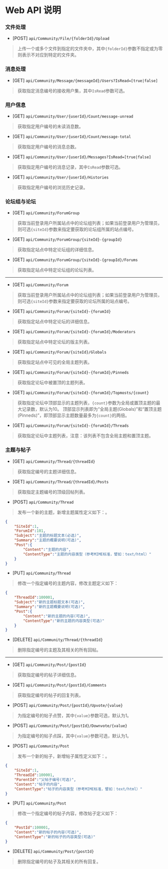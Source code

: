 # Web API 说明

### 文件处理

- [POST] `api/Community/File/{folderId}/Upload`
> 上传一个或多个文件到指定的文件夹中，其中`{folderId}`参数不指定或为零则表示不对应到特定的文件夹。


### 消息处理

- [GET] `api/Community/Message/{messageId}/Users?IsRead=[true|false]`
> 获取指定消息编号的接收用户集，其中`IsRead`参数可选。


### 用户信息

- [GET] `api/Community/User/{userId}/Count/message-unread`
> 获取指定用户编号的未读消息数。

- [GET] `api/Community/User/{userId}/Count/message-total`
> 获取指定用户编号的消息总数。

- [GET] `api/Community/User/{userId}/Messages?IsRead=[true|false]`
> 获取指定用户编号的消息记录，其中`IsRead`参数可选。

- [GET] `api/Community/User/{userId}/Histories`
> 获取指定用户编号的浏览历史记录。


### 论坛组与论坛

- [GET] `api/Community/ForumGroup`
> 获取当前登录用户所属站点中的论坛组列表；如果当前登录用户为管理员，则可选`{siteId}`参数来指定要获取的论坛组所属的站点编号。

- [GET] `api/Community/ForumGroup/{siteId}-{groupId}`
> 获取指定站点中特定论坛组的详细信息。

- [GET] `api/Community/ForumGroup/{siteId}-{groupId}/Forums`
> 获取指定站点中特定论坛组的论坛列表。

------------

- [GET] `api/Community/Forum`
> 获取当前登录用户所属站点中的论坛组列表；如果当前登录用户为管理员，则可选`{siteId}`参数来指定要获取的论坛所属的站点编号。

- [GET] `api/Community/Forum/{siteId}-{forumId}`
> 获取指定站点中特定论坛的详细信息。

- [GET] `api/Community/Forum/{siteId}-{forumId}/Moderators`
> 获取指定站点中特定论坛的版主列表。

- [GET] `api/Community/Forum/{siteId}/Globals`
> 获取指定站点中可见的全局主题列表。

- [GET] `api/Community/Forum/{siteId}-{forumId}/Pinneds`
> 获取指定论坛中被置顶的主题列表。

- [GET] `api/Community/Forum/{siteId}-{forumId}/Topmosts/{count}`
> 获取指定论坛中顶部显示的主题列表，`{count}`参数为全局或置顶主题的最大记录数，默认为10。
> 顶部显示列表即为“全局主题(Globals)”和“置顶主题(Pinneds)”，即顶部显示主题数量最多为`{count}`的两倍。

- [GET] `api/Community/Forum/{siteId}-{forumId}/Threads`
> 获取指定论坛中主题列表，注意：该列表不包含全局主题和置顶主题。

### 主题与帖子

- [GET] `api/Community/Thread/{threadId}`
> 获取指定编号的主题详细信息。

- [GET] `api/Community/Thread/{threadId}/Posts`
> 获取指定主题编号的顶级回帖列表。

- [POST] `api/Community/Thread`
> 发布一个新的主题，新增主题属性定义如下：。

```json
{
	"SiteId":1,
	"ForumId":101,
	"Subject":"主题的标题文本(必选)",
	"Summary":"主题的概要说明(可选)",
	"Post":{
		"Content":"主题的内容",
		"ContentType":"主题的内容类型（参考MIME标准，譬如：text/html）"
	}
}
```

- [PUT] `api/Community/Thread`
> 修改一个指定编号的主题内容，修改主题定义如下：

```json
{
	"ThreadId":100001,
	"Subject":"新的主题标题文本(可选)",
	"Summary":"新的主题概要说明(可选)",
	"Post":{
		"Content":"新的主题的内容(可选)",
		"ContentType":"新的主题的内容类型(可选)"
	}
}
```

- [DELETE] `api/Community/Thread/{threadId}`
> 删除指定编号的主题及其相关的所有回帖。

-------------

- [GET] `api/Community/Post/{postId}`
> 获取指定编号的帖子详细信息。

- [GET] `api/Community/Post/{postId}/Comments`
> 获取指定编号的帖子的回复列表。

- [POST] `api/Community/Post/{postId}/Upvote/{value}`
> 为指定编号的帖子点赞，其中`{value}`参数可选，默认为1。

- [POST] `api/Community/Post/{postId}/Downvote/{value}`
> 为指定编号的帖子点踩，其中`{value}`参数可选，默认为1。

- [POST] `api/Community/Post`
> 发布一个新的帖子，新增帖子属性定义如下：。

```json
{
	"SiteId":1,
	"ThreadId":100001,
	"ParentId":"父帖子编号(可选)",
	"Content":"帖子的内容",
	"ContentType":"帖子的内容类型（参考MIME标准，譬如：text/html）"
}
```

- [PUT] `api/Community/Post`
> 修改一个指定编号的帖子内容，修改帖子定义如下：

```json
{
	"PostId":100001,
	"Content":"新的帖子的内容(可选)",
	"ContentType":"新的帖子的内容类型(可选)"
}
```

- [DELETE] `api/Community/Post/{postId}`
> 删除指定编号的帖子及其相关的所有回复。

